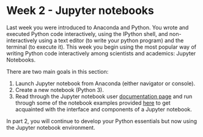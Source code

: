 # Week 2 - Jupyter notebooks

Last week you were introduced to Anaconda and Python. You wrote and executed Python code
interactively, using the IPython shell, and non-interactively using a text editor (to write your
python program) and the terminal (to execute it). This week you begin using the most popular way of
writing Python code interactively among scientists and academics: Jupyter Notebooks.

There are two main goals in this section:

1. Launch Jupyter notebook from Anaconda (either navigator or console).
2. Create a new notebook (Python 3).
3. Read through the Jupyter notebook user [documentation
   page](https://jupyter-notebook.readthedocs.io/en/latest/notebook.html) and run through some of
   the notebook examples provided
   [here](https://jupyter-notebook.readthedocs.io/en/latest/examples/Notebook/examples_index.html)
   to get acquainted with the interface and components of a Jupyter notebook.

In part 2, you will continue to develop your Python essentials but now using the Jupyter notebook
environment.